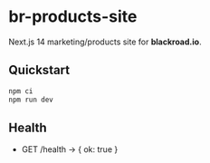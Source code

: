 # br-products-site
Next.js 14 marketing/products site for **blackroad.io**.

## Quickstart
```bash
npm ci
npm run dev
```

## Health
- GET /health → { ok: true }
